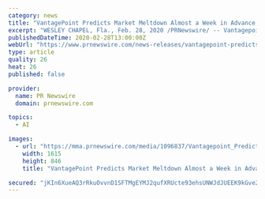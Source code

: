 ```yaml
---
category: news
title: "VantagePoint Predicts Market Meltdown Almost a Week in Advance Using Artificial Intelligence"
excerpt: "WESLEY CHAPEL, Fla., Feb. 28, 2020 /PRNewswire/ -- Vantagepoint AI ( www.vantagepointsoftware.com ), is the software company that developed the first artificial intelligence (A.I.) trading software in the world available to retail investors and traders."
publishedDateTime: 2020-02-28T13:00:00Z
webUrl: "https://www.prnewswire.com/news-releases/vantagepoint-predicts-market-meltdown-almost-a-week-in-advance-using-artificial-intelligence-301013190.html"
type: article
quality: 26
heat: 26
published: false

provider:
  name: PR Newswire
  domain: prnewswire.com

topics:
  - AI

images:
  - url: "https://mma.prnewswire.com/media/1096837/Vantagepoint_Predicts_Market_Meltdown.jpg?p=facebook"
    width: 1615
    height: 846
    title: "VantagePoint Predicts Market Meltdown Almost a Week in Advance Using Artificial Intelligence"

secured: "jKIn6XueAQ3rRkuOvvnD1SFTMgEYMJ2qufXRUcte93ehsUNWJdJUEEK9kGve2wL0cxx2jG/YbIAovREinEbH68Pwx/jKK2aOU43bHQxc574xPdAaWMs/BsO+nYv+Fh5fdgwRab3KVebc4j/Z225F+GHwIRia3+l8FEtq0vZtmgWqwNCKMhmiewC21g7wQI0xCfa9zhtWQSM7sLhSGOuSdrUsdvNEWd7zP85+ENJcJN90CZ4oku5exw1/ZEEOuMdCGO4/2B44wxPMPyRcmb9aEFJo9G4mbCzOa1Ng/z/yL2ZqeRlpBIZvGGEJR2S7yQDC;K91pDyHI9Jp6gPN2vPVS6g=="
---
```


